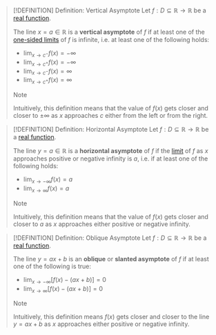 >[!DEFINITION] Definition: Vertical Asymptote
>Let $f: D \subseteq \mathbb{R} \to \mathbb{R}$ be a [real function](../Real%20Function.md).
>
>The line $x = a \in \mathbb{R}$ is a **vertical asymptote** of $f$ if at least one of the [one-sided limits](One-Sided%20Limits%20of%20a%20Function.md) of $f$ is infinite, i.e. at least one of the following holds:
>
>- $\displaystyle \lim_{x \to c^-} f(x) = -\infty$
>- $\displaystyle \lim_{x \to c^+} f(x) = -\infty$
>- $\displaystyle \lim_{x \to c^-} f(x) = \infty$ 
>- $\displaystyle \lim_{x \to c^+} f(x) = \infty$
>
>>[!NOTE]
>>Intuitively, this definition means that the value of $f(x)$ gets closer and closer to $\pm \infty$ as $x$ approaches $c$ either from the left or from the right.

>[!DEFINITION] Definition: Horizontal Asymptote
>Let $f: D \subseteq \mathbb{R} \to \mathbb{R}$ be a [real function](../Real%20Function.md).
>
>The line $y = a \in \mathbb{R}$ is a **horizontal asymptote** of $f$ if the [limit](Real%20Limits%20of%20a%20Function.md) of $f$ as $x$ approaches positive or negative infinity is $a$, i.e. if at least one of the following holds:
>
>- $\displaystyle \lim_{x \to -\infty} f(x) = a$
>- $\displaystyle \lim_{x \to \infty} f(x) = a$
>
>>[!NOTE]
>>Intuitively, this definition means that the value of $f(x)$ gets closer and closer to $a$ as $x$ approaches either positive or negative infinity.

>[!DEFINITION] Definition: Oblique Asymptote
>Let $f: D \subseteq \mathbb{R} \to \mathbb{R}$ be a [real function](../Real%20Function.md).
>
>The line $y = ax + b$ is an **oblique** or **slanted asymptote** of $f$ if at least one of the following is true:
>- $\displaystyle \lim_{x \to -\infty} [f(x) - (ax + b)] = 0$
>- $\displaystyle \lim_{x \to \infty} [f(x) - (ax + b)] = 0$
>
>>[!NOTE]
>>Intuitively, this definition means $f(x)$ gets closer and closer to the line $y = ax + b$ as $x$ approaches either positive or negative infinity.